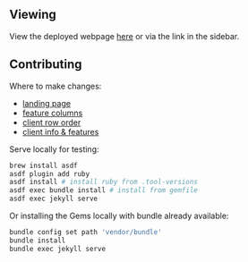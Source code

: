 ## Viewing

View the deployed webpage [here](https://nostorg.github.io/clients/) or via the link in the sidebar.

## Contributing

Where to make changes:

- [landing page](index.md)
- [feature columns](_data/features.yml)
- [client row order](_data/order.yml)
- [client info & features](_data/clients/)

Serve locally for testing:

```sh
brew install asdf
asdf plugin add ruby
asdf install # install ruby from .tool-versions
asdf exec bundle install # install from gemfile
asdf exec jekyll serve
```

Or installing the Gems locally with bundle already available:

```sh
bundle config set path 'vendor/bundle'
bundle install
bundle exec jekyll serve
```

